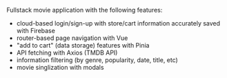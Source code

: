 Fullstack movie application with the following features:
- cloud-based login/sign-up with store/cart information accurately saved with Firebase
- router-based page navigation with Vue
- "add to cart" (data storage) features with Pinia
- API fetching with Axios (TMDB API)
- information filtering (by genre, popularity, date, title, etc)
- movie singlization with modals 